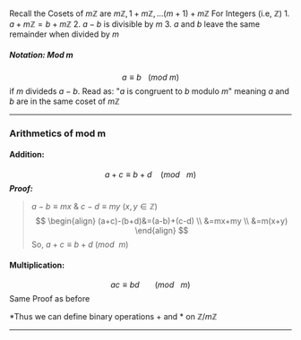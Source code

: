 Recall the Cosets of $m\mathbb{Z}$ are $m\mathbb{Z}, 1+m\mathbb{Z} , \dots (m+1)+m\mathbb{Z}$
For Integers (i.e, $\mathbb{Z}$)
	1. $a+m\mathbb{Z} = b+m\mathbb{Z}$
	2. $a-b$ is divisible by $m$
	3. $a$ and $b$ leave the same remainder when divided by $m$


##### Notation: Mod m

$$a \equiv b \: \: \:(mod \: m )$$
if $m$ divideds $a-b$.
Read as: "$a$ is congruent to $b$ modulo $m$"
meaning $a$ and $b$ are in the same coset of $m\mathbb{Z}$

-------------------------------------

### Arithmetics of mod m

#### Addition:
$$a+c\equiv b+d \: \: \: \: (mod \: \: \: m)$$
***Proof:***
>	$a-b\equiv mx$    &    $c-d \equiv my$ 
>	($x,y \in \mathbb{Z}$)
$$
\begin{align}
(a+c)-(b+d)&=(a-b)+(c-d) \\
&=mx+my \\
&=m(x+y)
\end{align}
$$
>So, $a+c \equiv b+d$  $(mod \: \: m)$


#### Multiplication:
$$
ac \equiv bd \:\:\:\:\:\:\:(mod \: \: \: m)
$$
Same Proof as before

*Thus we can define binary operations + and * on $\mathbb{Z}/m\mathbb{Z}$

-----------------------------
